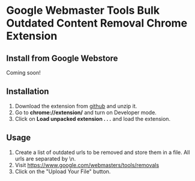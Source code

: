 # Google Webmaster Tools Bulk Outdated Content Removal Chrome Extension
## Install from Google Webstore
Coming soon!


## Installation
1. Download the extension from [github](https://github.com/noitcudni/google-webmaster-tools-bulk-outdated-content-removal/archive/master.zip) and unzip it.
2. Go to **chrome://extension/** and turn on Developer mode.
3. Click on **Load unpacked extension . . .** and load the extension.

## Usage

1. Create a list of outdated urls to be removed and store them in a file. All urls are separated by \n.
2. Visit https://www.google.com/webmasters/tools/removals
3. Click on the "Upload Your File" button.
